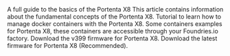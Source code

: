 <EssentialsColumn title="First Steps">
    <EssentialElement title="User Manual-Test" type="getting-started" link="/tutorials/portenta-x8/user-manual">
        A full guide to the basics of the Portenta X8
    </EssentialElement>
    <EssentialElement link="https://docs.arduino.cc/tutorials/portenta-x8/x8-fundamentals" title="Fundamentals of Portenta X8" type="tutorial">
        This article contains information about the fundamental concepts of the Portenta X8.
    </EssentialElement>
    <EssentialElement link="https://docs.arduino.cc/tutorials/portenta-x8/docker-container" title="Containers management" type="tutorial">
        Tutorial to learn how to manage docker containers with the Portenta X8.
    </EssentialElement>
</EssentialsColumn>
    
<EssentialsColumn title="Suggested Repositories">
    <EssentialElement link="https://github.com/arduino/portenta-containers" title="Portenta X8 containers" type="article">
        Some containers examples for Portenta X8, these containers are accessible through your Foundries.io factory.
    </EssentialElement>
</EssentialsColumn>

<EssentialsColumn title="Firmware Images">

<EssentialElement link="https://downloads.arduino.cc/portentax8image/399.tar.gz" title="v399 Firmware Version" type="library">
        Download the v399 firmware for Portenta X8.
    </EssentialElement>

<EssentialElement link="https://downloads.arduino.cc/portentax8image/image-latest.tar.gz" title="Latest Firmware Version" type="library">
        Download the latest firmware for Portenta X8 (Recommended).
    </EssentialElement>


</EssentialsColumn>